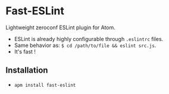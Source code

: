 # Fast-ESLint

Lightweight zeroconf ESLint plugin for Atom.

* ESLint is already highly configurable through `.eslintrc` files.
* Same behavior as: `$ cd /path/to/file && eslint src.js`.
* It's fast !

## Installation

* `apm install fast-eslint`
